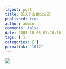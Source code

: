 ```yaml
---
layout: post
title: 国庆节去世纪公园
published: true
author: admin
comments: false
date: 2008-10-05 07:10:16
tags: [ ]
categories: [ ]
permalink: "1012"
---
```

![][1]

 [1]: http://xujianian.com/jx/blog/UploadFiles/2008-10/105837701.jpg